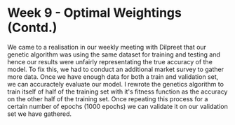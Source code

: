 
# Week 9 - Optimal Weightings (Contd.)

We came to a realisation in our weekly meeting with Dilpreet that our genetic algorithm was using the same dataset for training and testing and hence our results were unfairly representating the true accuracy of the model. To fix this, we had to conduct an additional market survey to gather more data. Once we have enough data for both a train and validation set, we can accuractely evaluate our model. I rewrote the genetics algorithm to train itself of half of the training set with it's fitness function as the accuracy on the other half of the training set. Once repeating this process for a certain number of epochs (1000 epochs) we can validate it on our validation set we have gathered.

